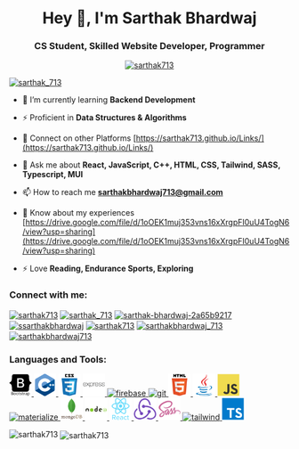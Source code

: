 <h1 align="center">Hey 👋, I'm Sarthak Bhardwaj</h1>
<h3 align="center">CS Student, Skilled Website Developer, Programmer</h3>

<p align="center"> <a href="https://github.com/ryo-ma/github-profile-trophy"><img src="https://github-profile-trophy.vercel.app/?username=sarthak713" alt="sarthak713" /></a> </p>

<p align="left"> <a href="https://twitter.com/sarthak_713" target="blank"><img src="https://img.shields.io/twitter/follow/sarthak_713?logo=twitter&style=for-the-badge" alt="sarthak_713" /></a> </p>

- 🌱 I’m currently learning **Backend Development**
- ⚡ Proficient in **Data Structures & Algorithms**

- 📝 Connect on other Platforms [https://sarthak713.github.io/Links/](https://sarthak713.github.io/Links/)

- 💬 Ask me about **React, JavaScript, C++, HTML, CSS, Tailwind, SASS, Typescript, MUI**

- 📫 How to reach me **sarthakbhardwaj713@gmail.com**

- 📄 Know about my experiences [https://drive.google.com/file/d/1oOEK1muj353vns16xXrgpFI0uU4TogN6/view?usp=sharing](https://drive.google.com/file/d/1oOEK1muj353vns16xXrgpFI0uU4TogN6/view?usp=sharing)

- ⚡ Love **Reading, Endurance Sports, Exploring**

<h3 align="left">Connect with me:</h3>
<p align="left">
<a href="https://dev.to/sarthak713" target="blank"><img align="center" src="https://raw.githubusercontent.com/rahuldkjain/github-profile-readme-generator/master/src/images/icons/Social/devto.svg" alt="sarthak713" height="30" width="40" /></a>
<a href="https://twitter.com/sarthak_713" target="blank"><img align="center" src="https://raw.githubusercontent.com/rahuldkjain/github-profile-readme-generator/master/src/images/icons/Social/twitter.svg" alt="sarthak_713" height="30" width="40" /></a>
<a href="https://linkedin.com/in/sarthak-bhardwaj-2a65b9217" target="blank"><img align="center" src="https://raw.githubusercontent.com/rahuldkjain/github-profile-readme-generator/master/src/images/icons/Social/linked-in-alt.svg" alt="sarthak-bhardwaj-2a65b9217" height="30" width="40" /></a>
<a href="https://instagram.com/ssarthakbhardwaj" target="blank"><img align="center" src="https://raw.githubusercontent.com/rahuldkjain/github-profile-readme-generator/master/src/images/icons/Social/instagram.svg" alt="ssarthakbhardwaj" height="30" width="40" /></a>
<a href="https://www.codechef.com/users/sarthak713" target="blank"><img align="center" src="https://cdn.jsdelivr.net/npm/simple-icons@3.1.0/icons/codechef.svg" alt="sarthak713" height="30" width="40" /></a>
<a href="https://www.leetcode.com/sarthakbhardwaj_713" target="blank"><img align="center" src="https://raw.githubusercontent.com/rahuldkjain/github-profile-readme-generator/master/src/images/icons/Social/leet-code.svg" alt="sarthakbhardwaj_713" height="30" width="40" /></a>
<a href="https://auth.geeksforgeeks.org/user/sarthakbhardwaj713" target="blank"><img align="center" src="https://raw.githubusercontent.com/rahuldkjain/github-profile-readme-generator/master/src/images/icons/Social/geeks-for-geeks.svg" alt="sarthakbhardwaj713" height="30" width="40" /></a>
</p>

<h3 align="left">Languages and Tools:</h3>
<p align="left"> <a href="https://getbootstrap.com" target="_blank" rel="noreferrer"> <img src="https://raw.githubusercontent.com/devicons/devicon/master/icons/bootstrap/bootstrap-plain-wordmark.svg" alt="bootstrap" width="40" height="40"/> </a> <a href="https://www.w3schools.com/cpp/" target="_blank" rel="noreferrer"> <img src="https://raw.githubusercontent.com/devicons/devicon/master/icons/cplusplus/cplusplus-original.svg" alt="cplusplus" width="40" height="40"/> </a> <a href="https://www.w3schools.com/css/" target="_blank" rel="noreferrer"> <img src="https://raw.githubusercontent.com/devicons/devicon/master/icons/css3/css3-original-wordmark.svg" alt="css3" width="40" height="40"/> </a> <a href="https://expressjs.com" target="_blank" rel="noreferrer"> <img src="https://raw.githubusercontent.com/devicons/devicon/master/icons/express/express-original-wordmark.svg" alt="express" width="40" height="40"/> </a> <a href="https://firebase.google.com/" target="_blank" rel="noreferrer"> <img src="https://www.vectorlogo.zone/logos/firebase/firebase-icon.svg" alt="firebase" width="40" height="40"/> </a> <a href="https://git-scm.com/" target="_blank" rel="noreferrer"> <img src="https://www.vectorlogo.zone/logos/git-scm/git-scm-icon.svg" alt="git" width="40" height="40"/> </a> <a href="https://www.w3.org/html/" target="_blank" rel="noreferrer"> <img src="https://raw.githubusercontent.com/devicons/devicon/master/icons/html5/html5-original-wordmark.svg" alt="html5" width="40" height="40"/> </a> <a href="https://www.java.com" target="_blank" rel="noreferrer"> <img src="https://raw.githubusercontent.com/devicons/devicon/master/icons/java/java-original.svg" alt="java" width="40" height="40"/> </a> <a href="https://developer.mozilla.org/en-US/docs/Web/JavaScript" target="_blank" rel="noreferrer"> <img src="https://raw.githubusercontent.com/devicons/devicon/master/icons/javascript/javascript-original.svg" alt="javascript" width="40" height="40"/> </a> <a href="https://materializecss.com/" target="_blank" rel="noreferrer"> <img src="https://raw.githubusercontent.com/prplx/svg-logos/5585531d45d294869c4eaab4d7cf2e9c167710a9/svg/materialize.svg" alt="materialize" width="40" height="40"/> </a> <a href="https://www.mongodb.com/" target="_blank" rel="noreferrer"> <img src="https://raw.githubusercontent.com/devicons/devicon/master/icons/mongodb/mongodb-original-wordmark.svg" alt="mongodb" width="40" height="40"/> </a> <a href="https://nodejs.org" target="_blank" rel="noreferrer"> <img src="https://raw.githubusercontent.com/devicons/devicon/master/icons/nodejs/nodejs-original-wordmark.svg" alt="nodejs" width="40" height="40"/> </a> <a href="https://reactjs.org/" target="_blank" rel="noreferrer"> <img src="https://raw.githubusercontent.com/devicons/devicon/master/icons/react/react-original-wordmark.svg" alt="react" width="40" height="40"/> </a> <a href="https://redux.js.org" target="_blank" rel="noreferrer"> <img src="https://raw.githubusercontent.com/devicons/devicon/master/icons/redux/redux-original.svg" alt="redux" width="40" height="40"/> </a> <a href="https://sass-lang.com" target="_blank" rel="noreferrer"> <img src="https://raw.githubusercontent.com/devicons/devicon/master/icons/sass/sass-original.svg" alt="sass" width="40" height="40"/> </a> <a href="https://tailwindcss.com/" target="_blank" rel="noreferrer"> <img src="https://www.vectorlogo.zone/logos/tailwindcss/tailwindcss-icon.svg" alt="tailwind" width="40" height="40"/> </a> <a href="https://www.typescriptlang.org/" target="_blank" rel="noreferrer"> <img src="https://raw.githubusercontent.com/devicons/devicon/master/icons/typescript/typescript-original.svg" alt="typescript" width="40" height="40"/> </a> </p>

<p><img align="left" src="https://github-readme-stats.vercel.app/api/top-langs?username=sarthak713&show_icons=true&locale=en&layout=compact" alt="sarthak713" /></p>

<p>&nbsp;<img align="center" src="https://github-readme-stats.vercel.app/api?username=sarthak713&show_icons=true&locale=en" alt="sarthak713" /></p>
